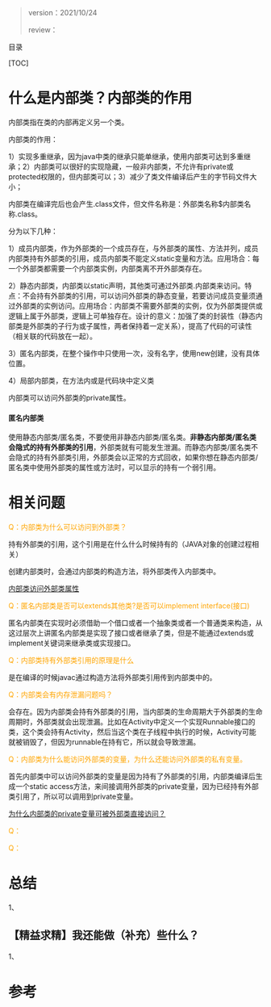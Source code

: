 > version：2021/10/24
>
> review：



目录

[TOC]

# 什么是内部类？内部类的作用

内部类指在类的内部再定义另一个类。

 

内部类的作用：

1）实现多重继承，因为java中类的继承只能单继承，使用内部类可达到多重继承；2）内部类可以很好的实现隐藏，一般非内部类，不允许有private或protected权限的，但内部类可以；3）减少了类文件编译后产生的字节码文件大小；

内部类在编译完后也会产生.class文件，但文件名称是：外部类名称$内部类名称.class。

分为以下几种：

 1）成员内部类，作为外部类的一个成员存在，与外部类的属性、方法并列，成员内部类持有外部类的引用，成员内部类不能定义static变量和方法。应用场合：每一个外部类都需要一个内部类实例，内部类离不开外部类存在。

 2）静态内部类，内部类以static声明，其他类可通过外部类.内部类来访问。特点：不会持有外部类的引用，可以访问外部类的静态变量，若要访问成员变量须通过外部类的实例访问。应用场合：内部类不需要外部类的实例，仅为外部类提供或逻辑上属于外部类，逻辑上可单独存在。设计的意义：加强了类的封装性（静态内部类是外部类的子行为或子属性，两者保持着一定关系），提高了代码的可读性（相关联的代码放在一起）。

3）匿名内部类，在整个操作中只使用一次，没有名字，使用new创建，没有具体位置。

4）局部内部类，在方法内或是代码块中定义类



内部类可以访问外部类的private属性。



#### 匿名内部类

使用静态内部类/匿名类，不要使用非静态内部类/匿名类。**非静态内部类/匿名类会隐式的持有外部类的引用**，外部类就有可能发生泄漏。而静态内部类/匿名类不会隐式的持有外部类引用，外部类会以正常的方式回收，如果你想在静态内部类/匿名类中使用外部类的属性或方法时，可以显示的持有一个弱引用。



# 相关问题

<font color='orange'>Q：内部类为什么可以访问到外部类？</font>

持有外部类的引用，这个引用是在什么什么时候持有的（JAVA对象的创建过程相关）

创建内部类时，会通过内部类的构造方法，将外部类传入内部类中。

[内部类访问外部类属性](https://www.cnblogs.com/datamining-bio/p/13870270.html)

<font color='orange'>Q：匿名内部类是否可以extends其他类?是否可以implement interface(接口)</font>

匿名内部类在实现时必须借助一个借口或者一个抽象类或者一个普通类来构造，从这过层次上讲匿名内部类是实现了接口或者继承了类，但是不能通过extends或implement关键词来继承类或实现接口。

<font color='orange'>Q：内部类持有外部类引用的原理是什么</font>

是在编译的时候javac通过构造方法将外部类引用传到内部类中的。

<font color='orange'>Q：内部类会有内存泄漏问题吗？</font>

会存在。因为内部类会持有外部类的引用，当内部类的生命周期大于外部类的生命周期时，外部类就会出现泄漏。比如在Activity中定义一个实现Runnable接口的类，这个类会持有Activity，然后当这个类在子线程中执行的时候，Activity可能就被销毁了，但因为runnable在持有它，所以就会导致泄漏。

<font color='orange'>Q：内部类为什么能访问外部类的变量，为什么还能访问外部类的私有变量。</font>

首先内部类中可以访问外部类的变量是因为持有了外部类的引用，内部类编译后生成一个static access方法，来间接调用外部类的private变量，因为已经持有外部类引用了，所以可以调用到private变量。

[为什么内部类的private变量可被外部类直接访问？](https://www.zhihu.com/question/54730071)

<font color='orange'>Q：</font>



<font color='orange'>Q：</font>



# 总结

1、

## 【精益求精】我还能做（补充）些什么？

1、



# 参考

